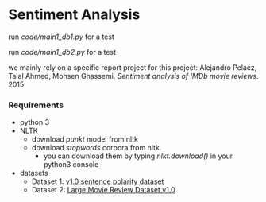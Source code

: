 # Sentiment Analysis

run *code/main1_db1.py* for a test

run *code/main1_db2.py* for a test



we mainly rely on a specific report project for this project: Alejandro Pelaez, Talal Ahmed, Mohsen Ghassemi. *Sentiment analysis of IMDb movie reviews*. 2015



### Requirements

* python 3
* NLTK
  * download *punkt* model from nltk
  * download *stopwords* corpora from nltk.
    * you can download them by typing *nlkt.download()* in your python3 console
* datasets
  * Dataset 1: [v1.0 sentence polarity dataset](http://www.cs.cornell.edu/people/pabo/movie-review-data)
  * Dataset 2: [Large Movie Review Dataset v1.0](http://ai.stanford.edu/~amaas/data/sentiment/)

